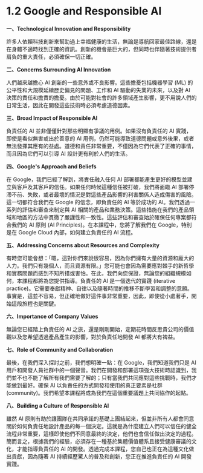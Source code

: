 # 1.2 Google and Responsible AI

**一、Technological Innovation and Responsibility**

許多人依賴科技創新來幫助過上幸福健康的生活，無論是導航回家最佳路線，還是在身體不適時找到正確的資訊。創新的機會是巨大的，但同時也伴隨著技術提供者肩負的重大責任，必須確保一切正確。

**二、Concerns Surrounding AI Innovation**

人們越來越擔心 AI 創新的一些意外或不良影響。這些擔憂包括機器學習 (ML) 的公平性和大規模延續歷史偏見的問題、工作和 AI 驅動的失業的未來，以及對 AI 決策的責任和擔責的擔憂。由於可能對社會的許多領域產生影響，更不用說人們的日常生活，因此在開發這些技術時必須考慮道德因素。

**三、Broad Impact of Responsible AI**

負責任的 AI 並非僅僅針對那些明顯有爭議的用例。如果沒有負責任的 AI 實踐，即使是看似無害或出於善意的 AI 用例，仍然可能導致道德問題或意外後果，或者無法發揮其應有的益處。道德和責任非常重要，不僅因為它們代表了正確的事情，而且因為它們可以引導 AI 設計更有利於人們的生活。

**四、Google's Approach and Beliefs**

在 Google，我們已經了解到，將責任融入任何 AI 部署都能產生更好的模型並建立與客戶及其客戶的信任。如果任何時候這種信任被打破，我們將面臨 AI 部署停滯不前、失敗，或者最壞的情況是對這些產品影響的利害關係人造成傷害的風險。這一切都符合我們在 Google 的信念，即負責任的 AI 等於成功的 AI。我們透過一系列的評估和審查來制定與 AI 相關的產品和業務決策。這些措施在我們的產品領域和地區的方法中貫徹了嚴謹性和一致性。這些評估和審查始於確保任何專案都符合我們的 AI 原則 (AI Principles)。在本課程中，您將了解我們在 Google，特別是在 Google Cloud 內部，如何建立負責任的 AI 流程。

**五、Addressing Concerns about Resources and Complexity**

有時您可能會想：「嗯，這對你們來說很容易，因為你們擁有大量的資源和龐大的人力。我們只有幾個人，而且資源有限。」您可能也會因為需要應對棘手的新哲學和實務問題而感到不知所措或害怕。在此，我們向您保證，無論您的組織規模如何，本課程都將為您提供指導。負責任的 AI 是一個迭代的實踐 (iterative practice)。它需要奉獻精神、自律以及隨著時間的推移不斷學習和調整的意願。事實是，這並不容易，但正確地做好這件事非常重要，因此，即使從小處著手，開始這段旅程也是關鍵。

**六、Importance of Company Values**

無論您已經踏上負責任的 AI 之旅，還是剛剛開始，定期花時間反思貴公司的價值觀以及您希望透過產品產生的影響，對於負責任地開發 AI 都將大有裨益。

**七、Role of Community and Collaboration**

最後，在我們深入探討之前，我們想明確一點：在 Google，我們知道我們只是 AI 用戶和開發人員社群中的一個聲音。我們在開發和部署這項強大技術時認識到，我們並不也不能了解所有我們需要了解的；只有當我們共同應對這些挑戰時，我們才能做到最好。確保 AI 以負責任的方式開發和使用的真正要素是社群 (community)。我們希望本課程將成為我們在這個重要議題上共同協作的起點。

**八、Building a Culture of Responsible AI**

雖然 AI 原則有助於讓團隊在共同承諾的基礎上團結起來，但並非所有人都會同意關於如何負責任地設計產品的每一個決定。這就是為什麼建立人們可以信任的健全流程非常重要，這樣即使他們不同意最終的決定，他們也會信任做出決定的過程。簡而言之，根據我們的經驗，必須存在一種基於集體價值體系且接受健康審議的文化，才能指導負責任的 AI 的開發。透過完成本課程，您自己也正在為這種文化做出貢獻，因為隨著 AI 持續經歷驚人的普及和創新，您正在推進負責任的 AI 開發實踐。